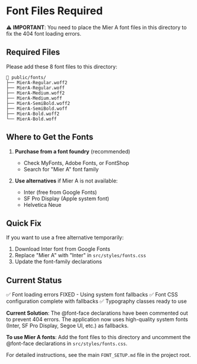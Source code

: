 # Font Files Required

⚠️ **IMPORTANT**: You need to place the Mier A font files in this directory to fix the 404 font loading errors.

## Required Files

Please add these 8 font files to this directory:

```
📁 public/fonts/
├── MierA-Regular.woff2
├── MierA-Regular.woff
├── MierA-Medium.woff2
├── MierA-Medium.woff
├── MierA-SemiBold.woff2
├── MierA-SemiBold.woff
├── MierA-Bold.woff2
└── MierA-Bold.woff
```

## Where to Get the Fonts

1. **Purchase from a font foundry** (recommended)
   - Check MyFonts, Adobe Fonts, or FontShop
   - Search for "Mier A" font family

2. **Use alternatives** if Mier A is not available:
   - Inter (free from Google Fonts)
   - SF Pro Display (Apple system font)
   - Helvetica Neue

## Quick Fix

If you want to use a free alternative temporarily:

1. Download Inter font from Google Fonts
2. Replace "Mier A" with "Inter" in `src/styles/fonts.css`
3. Update the font-family declarations

## Current Status

✅ Font loading errors FIXED - Using system font fallbacks
✅ Font CSS configuration complete with fallbacks
✅ Typography classes ready to use

**Current Solution**: The @font-face declarations have been commented out to prevent 404 errors. The application now uses high-quality system fonts (Inter, SF Pro Display, Segoe UI, etc.) as fallbacks.

**To use Mier A fonts**: Add the font files to this directory and uncomment the @font-face declarations in `src/styles/fonts.css`.

For detailed instructions, see the main `FONT_SETUP.md` file in the project root.
